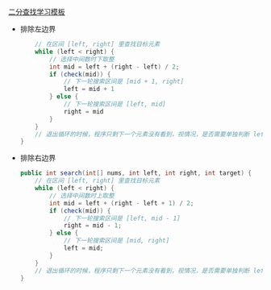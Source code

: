 [二分查找学习模板](https://liweiwei1419.gitee.io/leetcode-algo/2019/06/17/leetcode-solution-new/search-insert-position/)
- 排除左边界

  ```java
      // 在区间 [left, right] 里查找目标元素
      while (left < right) {
          // 选择中间数时下取整
          int mid = left + (right - left) / 2;
          if (check(mid)) {
              // 下一轮搜索区间是 [mid + 1, right]
              left = mid + 1
          } else {
              // 下一轮搜索区间是 [left, mid]
              right = mid
          }
      }
      // 退出循环的时候，程序只剩下一个元素没有看到，视情况，是否需要单独判断 left（或者 right）这个下标的元素是否符合题意
  }
  ```

- 排除右边界

  ```java
  public int search(int[] nums, int left, int right, int target) {
      // 在区间 [left, right] 里查找目标元素
      while (left < right) {
          // 选择中间数时上取整
          int mid = left + (right - left + 1) / 2;
          if (check(mid)) {
              // 下一轮搜索区间是 [left, mid - 1]
              right = mid - 1;
          } else {
              // 下一轮搜索区间是 [mid, right]
              left = mid;
          }
      }
      // 退出循环的时候，程序只剩下一个元素没有看到，视情况，是否需要单独判断 left（或者 right）这个下标的元素是否符合题意
  }
  ```

  
